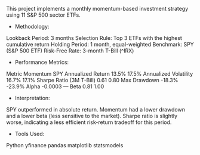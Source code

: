 This project implements a monthly momentum-based investment strategy using 11 S&P 500 sector ETFs.

- Methodology:
  
Lookback Period: 3 months
Selection Rule: Top 3 ETFs with the highest cumulative return
Holding Period: 1 month, equal-weighted
Benchmark: SPY (S&P 500 ETF)
Risk-Free Rate: 3-month T-Bill (^IRX)

- Performance Metrics:
  
Metric	Momentum	SPY
Annualized Return	13.5%	17.5%
Annualized Volatility	16.7%	17.1%
Sharpe Ratio (3M T-Bill)	0.61	0.80
Max Drawdown	-18.3%	-23.9%
Alpha	-0.0003	—
Beta	0.81	1.00

- Interpretation:
  
SPY outperformed in absolute return.
Momentum had a lower drawdown and a lower beta (less sensitive to the market).
Sharpe ratio is slightly worse, indicating a less efficient risk-return tradeoff for this period.

- Tools Used:
  
Python
yfinance
pandas
matplotlib
statsmodels
